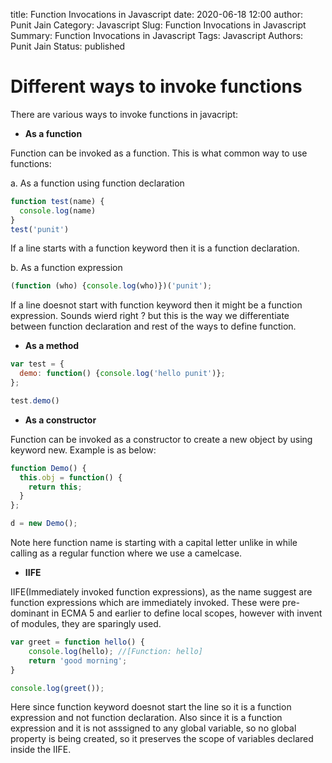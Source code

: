 title: Function Invocations in Javascript 
date: 2020-06-18 12:00
author: Punit Jain
Category: Javascript
Slug: Function Invocations in Javascript
Summary: Function Invocations in Javascript
Tags: Javascript
Authors: Punit Jain
Status: published


# Different ways to invoke functions

There are various ways to invoke functions in javacript:

* **As a function**

Function can be invoked as a function. This is what common way to use functions:

a. As a function using function declaration
```javascript
function test(name) {
  console.log(name)
}
test('punit')
```
If a line starts with a function keyword then it is a function declaration.

b. As a function expression
```javascript
(function (who) {console.log(who)})('punit');
```
If a line doesnot start with function keyword then it might be a function expression.
Sounds wierd right ? but this is the way we differentiate between function declaration and rest of the ways to define function.


* **As a method**

```javascript
var test = {
  demo: function() {console.log('hello punit')};
};

test.demo()
```

* **As a constructor**

Function can be invoked as a constructor to create a new object by using keyword new.
Example is as below:

```javascript
function Demo() {
  this.obj = function() {
    return this;
  }
};

d = new Demo();
```
Note here function name is starting with a capital letter unlike in while calling as a regular function where we use a camelcase.

* **IIFE**

IIFE(Immediately invoked function expressions), as the name suggest are function expressions which are immediately invoked.
These were pre-dominant in ECMA 5 and earlier to define local scopes, however with invent of modules, they are sparingly used.

```javascript
var greet = function hello() {
    console.log(hello); //[Function: hello]
    return 'good morning';
}

console.log(greet());
```
Here since function keyword doesnot start the line so it is a function expression and not function declaration.
Also since it is a function expression and it is not asssigned to any global variable, so no global property is being created,
so it preserves the scope of variables declared inside the IIFE.